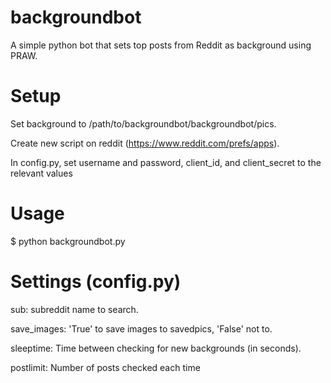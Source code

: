 # backgroundbot
A simple python bot that sets top posts from Reddit as background using PRAW.

# Setup
Set background to /path/to/backgroundbot/backgroundbot/pics. 

Create new script on reddit (https://www.reddit.com/prefs/apps). 

In config.py, set username and password, client_id, and client_secret to the relevant values

# Usage
$ python backgroundbot.py 

# Settings (config.py)
sub: subreddit name to search.

save_images: 'True' to save images to savedpics, 'False' not to.

sleeptime: Time between checking for new backgrounds (in seconds).

postlimit: Number of posts checked each time
